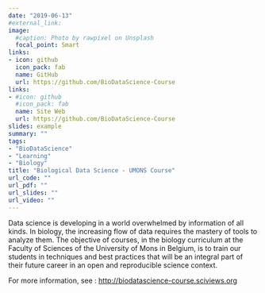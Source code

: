 ```yaml
---
date: "2019-06-13"
#external_link: 
image:
  #caption: Photo by rawpixel on Unsplash
  focal_point: Smart
links:
- icon: github
  icon_pack: fab
  name: GitHub
  url: https://github.com/BioDataScience-Course
links:
- #icon: github
  #icon_pack: fab
  name: Site Web
  url: https://github.com/BioDataScience-Course
slides: example
summary: ""
tags:
- "BioDataScience"
- "Learning"
- "Biology"
title: "Biological Data Science - UMONS Course"
url_code: ""
url_pdf: ""
url_slides: ""
url_video: ""
---
```


Data science is developing in a world overwhelmed by information of all kinds. In biology, the increasing flow of data requires the mastery of tools to analyze them. The objective of courses, in the biology curriculum at the Faculty of Sciences of the University of Mons in Belgium, is to train our students in techniques and best practices that will be an integral part of their future career in an open and reproducible science context.


For more information, see : <http://biodatascience-course.sciviews.org>


